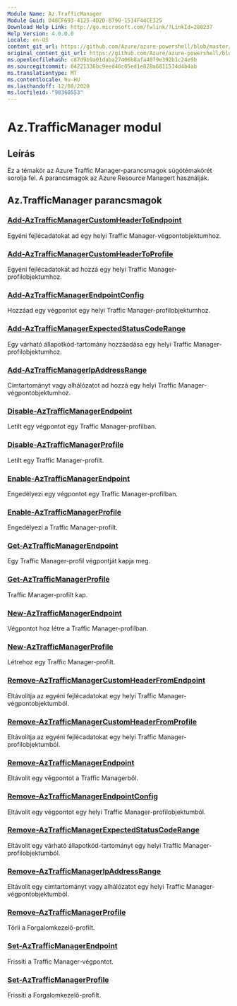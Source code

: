 ```yaml
---
Module Name: Az.TrafficManager
Module Guid: D48CF693-4125-4D2D-8790-1514F44CE325
Download Help Link: http://go.microsoft.com/fwlink/?LinkId=280237
Help Version: 4.0.0.0
Locale: en-US
content_git_url: https://github.com/Azure/azure-powershell/blob/master/src/TrafficManager/TrafficManager/help/Az.TrafficManager.md
original_content_git_url: https://github.com/Azure/azure-powershell/blob/master/src/TrafficManager/TrafficManager/help/Az.TrafficManager.md
ms.openlocfilehash: c87d9b9a01daba27406b8afa40f9e392b1c24e9b
ms.sourcegitcommit: 04221336bc9eed46c05ed1e828a6811534d4b4ab
ms.translationtype: MT
ms.contentlocale: hu-HU
ms.lasthandoff: 12/08/2020
ms.locfileid: "98360553"
---
```

# Az.TrafficManager modul
## Leírás
Ez a témakör az Azure Traffic Manager-parancsmagok súgótémakörét sorolja fel. A parancsmagok az Azure Resource Managert használják.

## Az.TrafficManager parancsmagok
### [Add-AzTrafficManagerCustomHeaderToEndpoint](Add-AzTrafficManagerCustomHeaderToEndpoint.md)
Egyéni fejlécadatokat ad egy helyi Traffic Manager-végpontobjektumhoz.

### [Add-AzTrafficManagerCustomHeaderToProfile](Add-AzTrafficManagerCustomHeaderToProfile.md)
Egyéni fejlécadatokat ad hozzá egy helyi Traffic Manager-profilobjektumhoz.

### [Add-AzTrafficManagerEndpointConfig](Add-AzTrafficManagerEndpointConfig.md)
Hozzáad egy végpontot egy helyi Traffic Manager-profilobjektumhoz.

### [Add-AzTrafficManagerExpectedStatusCodeRange](Add-AzTrafficManagerExpectedStatusCodeRange.md)
Egy várható állapotkód-tartomány hozzáadása egy helyi Traffic Manager-profilobjektumhoz.

### [Add-AzTrafficManagerIpAddressRange](Add-AzTrafficManagerIpAddressRange.md)
Címtartományt vagy alhálózatot ad hozzá egy helyi Traffic Manager-végpontobjektumhoz.

### [Disable-AzTrafficManagerEndpoint](Disable-AzTrafficManagerEndpoint.md)
Letilt egy végpontot egy Traffic Manager-profilban.

### [Disable-AzTrafficManagerProfile](Disable-AzTrafficManagerProfile.md)
Letilt egy Traffic Manager-profilt.

### [Enable-AzTrafficManagerEndpoint](Enable-AzTrafficManagerEndpoint.md)
Engedélyezi egy végpontot egy Traffic Manager-profilban.

### [Enable-AzTrafficManagerProfile](Enable-AzTrafficManagerProfile.md)
Engedélyezi a Traffic Manager-profilt.

### [Get-AzTrafficManagerEndpoint](Get-AzTrafficManagerEndpoint.md)
Egy Traffic Manager-profil végpontját kapja meg.

### [Get-AzTrafficManagerProfile](Get-AzTrafficManagerProfile.md)
Traffic Manager-profilt kap.

### [New-AzTrafficManagerEndpoint](New-AzTrafficManagerEndpoint.md)
Végpontot hoz létre a Traffic Manager-profilban.

### [New-AzTrafficManagerProfile](New-AzTrafficManagerProfile.md)
Létrehoz egy Traffic Manager-profilt.

### [Remove-AzTrafficManagerCustomHeaderFromEndpoint](Remove-AzTrafficManagerCustomHeaderFromEndpoint.md)
Eltávolítja az egyéni fejlécadatokat egy helyi Traffic Manager-végpontobjektumból.

### [Remove-AzTrafficManagerCustomHeaderFromProfile](Remove-AzTrafficManagerCustomHeaderFromProfile.md)
Eltávolítja az egyéni fejlécadatokat egy helyi Traffic Manager-profilobjektumból.

### [Remove-AzTrafficManagerEndpoint](Remove-AzTrafficManagerEndpoint.md)
Eltávolít egy végpontot a Traffic Managerből.

### [Remove-AzTrafficManagerEndpointConfig](Remove-AzTrafficManagerEndpointConfig.md)
Eltávolít egy végpontot egy helyi Traffic Manager-profilobjektumból.

### [Remove-AzTrafficManagerExpectedStatusCodeRange](Remove-AzTrafficManagerExpectedStatusCodeRange.md)
Eltávolít egy várható állapotkód-tartományt egy helyi Traffic Manager-profilobjektumból.

### [Remove-AzTrafficManagerIpAddressRange](Remove-AzTrafficManagerIpAddressRange.md)
Eltávolít egy címtartományt vagy alhálózatot egy helyi Traffic Manager-végpontobjektumból.

### [Remove-AzTrafficManagerProfile](Remove-AzTrafficManagerProfile.md)
Törli a Forgalomkezelő-profilt.

### [Set-AzTrafficManagerEndpoint](Set-AzTrafficManagerEndpoint.md)
Frissíti a Traffic Manager-végpontot.

### [Set-AzTrafficManagerProfile](Set-AzTrafficManagerProfile.md)
Frissíti a Forgalomkezelő-profilt.

